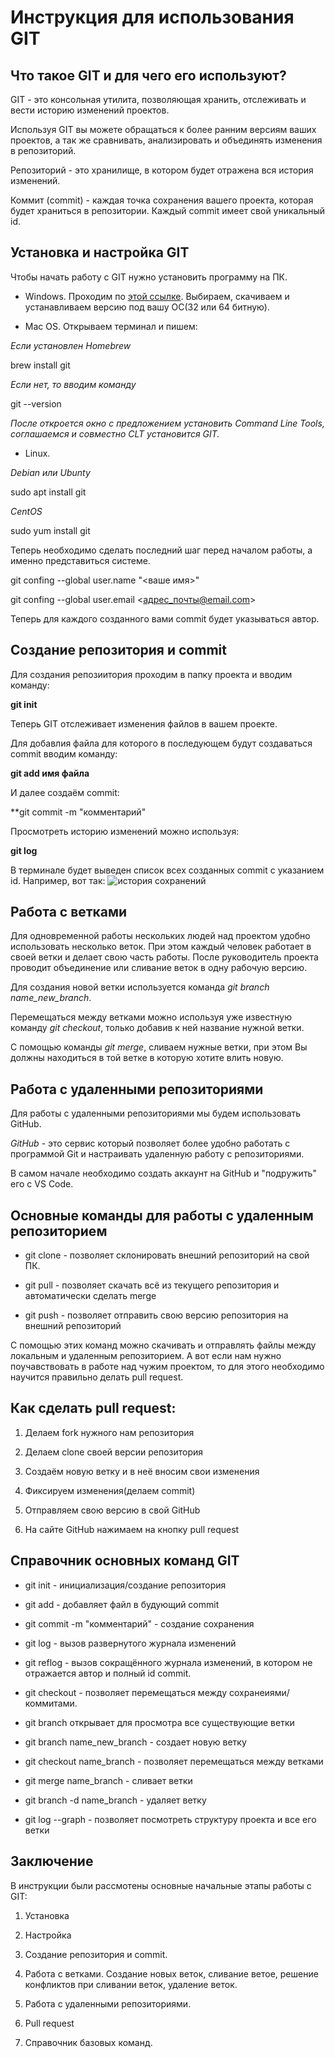 # Инструкция для использования GIT

## Что такое GIT  и для чего его используют?

GIT - это консольная утилита, позволяющая хранить, отслеживать и вести историю изменений проектов.

Используя GIT вы можете обращаться к более ранним версиям ваших проектов, а так же сравнивать, анализировать и объединять изменения в репозиторий.

Репозиторий - это хранилище, в котором будет отражена вся история изменений.

Коммит (commit) - каждая точка сохранения вашего проекта, которая будет храниться в репозитории. Каждый commit имеет свой уникальный id.

## Установка и настройка GIT

Чтобы начать работу с GIT нужно установить программу на ПК.

* Windows. Проходим по [этой ссылке](https://git-scm.com). Выбираем, скачиваем и устанавливаем версию под вашу ОС(32 или 64 битную). 

* Mac OS. Открываем терминал и пишем:

*Если установлен Homebrew*

brew install git 

*Если нет, то вводим команду*

git --version 

*После откроется окно с предложением установить Command Line Tools, соглашаемся и совместно CLT установится GIT.*

* Linux.

*Debian или Ubunty*

sudo apt install git

*CentOS*

sudo yum install git

Теперь необходимо сделать последний шаг перед началом работы, а именно представиться системе.  


git confing --global user.name "<ваше имя>"

git confing --global user.email <адрес_почты@email.com>

Теперь для каждого созданного вами commit  будет указываться автор.

## Создание репозитория и commit

Для создания репозиитория проходим в папку проекта и вводим команду:

**git init**

Теперь GIT отслеживает изменения файлов в вашем проекте. 

Для добавлия файла для которого в последующем будут создаваться commit вводим команду:

**git add имя файла**

И далее создаём commit:

**git commit -m "комментарий"

Просмотреть историю изменений можно используя:

**git log**

В терминале будет выведен список всех созданных commit с указанием id. Например, вот так: ![история сохранений](git_log.JPG)

## Работа с ветками

Для одновременной работы нескольких людей над проектом удобно использовать несколько веток. При этом каждый человек работает в своей ветки и делает свою часть работы. После руководитель проекта проводит объединение или сливание веток в одну рабочую версию.

Для создания новой ветки используется команда *git branch name_new_branch*. 

Перемещаться между ветками можно используя уже известную команду *git checkout*, только добавив к ней название нужной ветки.

С помощью команды *git merge*, сливаем нужные ветки, при этом Вы должны находиться в той ветке в которую хотите влить новую.

## Работа с удаленными репозиториями

Для работы с удаленными репозиториями мы будем использовать GitHub.

*GitHub* - это сервис который позволяет более удобно работать с программой Git  и настраивать удаленную работу с репозиториями.

В самом начале необходимо создать аккаунт на GitHub и "подружить" его с VS Code. 

## Основные команды для работы с удаленным репозиторием

* git clone - позволяет склонировать внешний репозиторий на свой ПК.

* git pull - позволяет скачать всё из текущего репозитория и автоматически сделать merge

* git push - позволяет отправить свою версию репозитория на внешний репозиторий

С помощью этих команд можно скачивать и отправлять файлы между локальным и удаленным репозиторием. А вот если нам нужно поучавствовать в работе над чужим проектом, то для этого необходимо научится правильно делать pull request.

## Как сделать pull request:

1. Делаем fork нужного нам репозитория

2. Делаем clone своей версии репозитория

3. Создаём новую ветку и в неё вносим свои изменения

4. Фиксируем изменения(делаем commit)

5. Отправляем свою версию в свой GitHub

6. На сайте GitHub нажимаем на кнопку pull request

## Справочник основных команд GIT

* git init - инициализация/создание репозитория

* git add - добавляет файл в будующий commit

* git commit -m "комментарий" - создание сохранения

* git log - вызов развернутого журнала изменений

* git reflog - вызов сокращённого журнала изменений, в котором не отражается автор и полный id commit.

* git checkout - позволяет перемещаться между сохранеиями/коммитами.

* git branch открывает для просмотра все существующие ветки

* git branch name_new_branch - создает новую ветку

* git checkout name_branch - позволяет перемещаться между ветками

* git merge name_branch - сливает ветки

* git branch -d name_branch - удаляет ветку

* git log --graph - позволяет посмотреть структуру проекта и все его ветки


## Заключение

В инструкции были рассмотены основные начальные этапы работы с GIT:

1. Установка

2. Настройка

3. Создание репозитория и commit.

4. Работа с ветками. Создание новых веток, сливание ветое, решение конфликтов при сливании веток, удаление веток. 

5. Работа с удаленными репозиториями.

6. Pull request

7. Справочник базовых команд.
